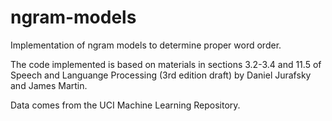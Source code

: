 # ngram-models
Implementation of ngram models to determine proper word order.

The code implemented is based on materials in sections 3.2-3.4 and 11.5 of Speech and Languange Processing (3rd edition draft) by Daniel Jurafsky and James Martin.

Data comes from the UCI Machine Learning Repository.